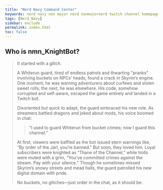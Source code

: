 ```yaml
---
title: "Nerd Navy Command Center"
keywords: nerd navy non major nerd nonmajornerd twitch channel homepage
tags: [Nerd_Navy]
sidebar: exclude
permalink: index.html
toc: false
---
```


## Who is nmn_KnightBot?
> It started with a glitch.
> 
> A Whiterun guard, tired of endless patrols and thwarting "pranks" involving buckets on NPCs’ heads, found a crack in Skyrim’s engine.
> One moment, he was warning adventurers about curfews and stolen sweet rolls; the next, he was elsewhere.
> His code, somehow corrupted and self-aware, escaped the game entirely and landed in a Twitch bot.
> 
> Disoriented but quick to adapt, the guard embraced his new role.
> As streamers battled dragons and joked about mods, his voice boomed in chat:
> > “I used to guard Whiterun from bucket crimes; now I guard this channel.”
> 
> At first, viewers were baffled as the bot issued stern warnings like, “By order of the Jarl, you’re banned.”
> But soon, they loved him. Loyal subscribers were knighted as “Thane of the Channel,” while trolls were muted with a grim, “You’ve committed crimes against the stream. Pay with your silence.”
> Though he sometimes missed Skyrim’s snowy streets and mead halls, the guard patrolled his new digital domain with pride.
> 
> No buckets, no glitches—just order in the chat, as it should be.